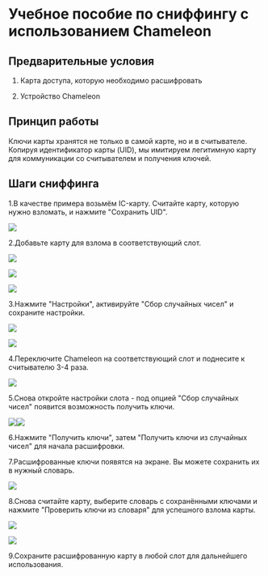 # Учебное пособие по сниффингу с использованием Chameleon

## Предварительные условия

1. Карта доступа, которую необходимо расшифровать

2. Устройство Chameleon

## Принцип работы

Ключи карты хранятся не только в самой карте, но и в считывателе. Копируя идентификатор карты (UID), мы имитируем легитимную карту для коммуникации со считывателем и получения ключей.

## Шаги сниффинга

1.В качестве примера возьмём IC-карту. Считайте карту, которую нужно взломать, и нажмите "Сохранить UID".

![](../UC-002/1.png)

2.Добавьте карту для взлома в соответствующий слот.

![](../UC-002/2.png)

![](../UC-002/3.png)

![](../UC-002/4.png)

3.Нажмите "Настройки", активируйте "Сбор случайных чисел" и сохраните настройки.

![](../UC-002/6.png)

![](../UC-002/7.png)

4.Переключите Chameleon на соответствующий слот и поднесите к считывателю 3-4 раза.

![](../UC-002/12.png)

5.Снова откройте настройки слота - под опцией "Сбор случайных чисел" появится возможность получить ключи.

![](../UC-002/9.png)![](C:\Users\yanjinbin\Desktop\Product-information\UC-002\8.png)

6.Нажмите "Получить ключи", затем "Получить ключи из случайных чисел" для начала расшифровки.

7.Расшифрованные ключи появятся на экране. Вы можете сохранить их в нужный словарь.

![](../UC-002/10.png)

8.Снова считайте карту, выберите словарь с сохранёнными ключами и нажмите "Проверить ключи из словаря" для успешного взлома карты.

![](../UC-002/11.png)

![](C:\Users\yanjinbin\AppData\Roaming\marktext\images\2025-05-31-20-38-02-image.png)

9.Сохраните расшифрованную карту в любой слот для дальнейшего использования.
